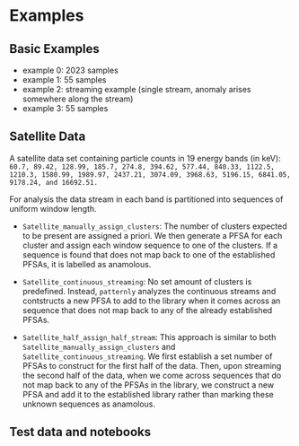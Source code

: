 # Examples

## Basic Examples
+ example 0: 2023 samples
+ example 1: 55 samples
+ example 2: streaming example (single stream, anomaly arises somewhere along the stream)
+ example 3: 55 samples

## Satellite Data

A satellite data set containing particle counts in 19 energy bands (in keV):
``` 60.7, 89.42, 128.99, 185.7, 274.8, 394.62, 577.44, 840.33, 1122.5, 1210.3, 1580.99, 1989.97, 2437.21, 3074.09, 3968.63, 5196.15, 6841.05, 9178.24, and 16692.51.```

For analysis the data stream in each band is
partitioned into sequences of uniform window length.

+ ```Satellite_manually_assign_clusters```: The number of clusters expected to
  be present are assigned a priori. We then generate a PFSA for each cluster
  and assign each window sequence to one of the clusters. If a sequence is
  found that does not map back to one of the established PFSAs, it is labelled
  as anamolous.

+ ```Satellite_continuous_streaming```: No set amount of clusters is
  predefined. Instead, ```patternly``` analyzes the continuous streams and
  contstructs a new PFSA to add to the library when it comes across an sequence
  that does not map back to any of the already established PFSAs.

+ ```Satellite_half_assign_half_stream```: This approach is similar to both
  ```Satellite_manually_assign_clusters``` and
  ```Satellite_continuous_streaming```. We first establish a set number of
  PFSAs to construct for the first half of the data. Then, upon streaming the
  second half of the data, when we come across sequences that do not map back to any of the
  PFSAs in the library, we construct a new PFSA and add it to the established library
  rather than marking these unknown sequences as anamolous.

## Test data and notebooks
